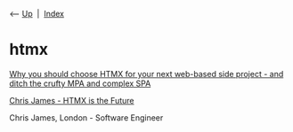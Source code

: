 <div class="nav">

⟵ [Up](index.html)  \|  [Index](index.html)

</div>

# htmx

<div class="cards">

<div class="card">

<div class="card-title">

[Why you should choose HTMX for your next web-based side project - and
ditch the crufty MPA and complex
SPA](https://hamy.xyz/blog/2024-02_htmx-for-side-projects)

</div>

</div>

<div class="card">

<div class="card-title">

[Chris James - HTMX is the Future](https://quii.dev/HTMX_is_the_Future)

</div>

Chris James, London - Software Engineer

</div>

</div>
